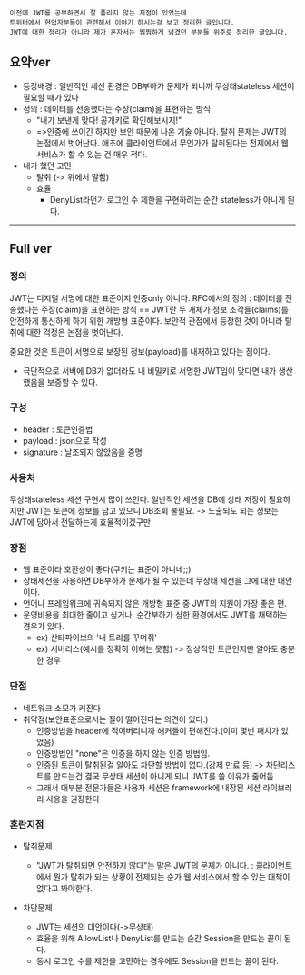 ```
이전에 JWT를 공부하면서 잘 풀리지 않는 지점이 있었는데
트위터에서 현업자분들이 관련해서 이야기 하시는걸 보고 정리한 글입니다.
JWT에 대한 정리가 아니라 제가 혼자서는 찜찜하게 넘겼던 부분들 위주로 정리한 글입니다.
```

## 요약ver
- 등장배경 : 일반적인 세션 환경은 DB부하가 문제가 되니까 무상태stateless 세션이 필요할 때가 있다
- 정의 : 데이터를 전송했다는 주장(claim)을 표현하는 방식
	- "내가 보낸게 맞다! 공개키로 확인해보시지!"
	- =>인증에 쓰이긴 하지만 보안 때문에 나온 기술 아니다.
		탈취 문제는 JWT의 논점에서 벗어난다.
	        애초에 클라이언트에서 무언가가 탈취된다는 전제에서 웹서비스가 할 수 있는 건 매우 적다.
- 내가 했던 고민
	- 탈취 (-> 위에서 말함)
	- 효율 
		- DenyList라던가 로그인 수 제한을 구현하려는 순간 stateless가 아니게 된다.

---
## Full ver

### 정의
JWT는 디지털 서명에 대한 표준이지 인증only 아니다.
RFC에서의 정의 : 데이터를 전송했다는 주장(claim)을 표현하는 방식
== JWT란 두 개체가 정보 조각들(claims)를 안전하게 통신하게 하기 위한 개방형 표준이다.
보안적 관점에서 등장한 것이 아니라 탈취에 대한 걱정은 논점을 벗어난다.

중요한 것은 토큰이 서명으로 보장된 정보(payload)를 내재하고 있다는 점이다.
- 극단적으로 서버에 DB가 없더라도 내 비밀키로 서명한 JWT임이 맞다면 내가 생산했음을 보증할 수 있다.



### 구성
- header : 토큰인증법
- payload : json으로 작성
- signature : 날조되지 않았음을 증명

### 사용처
무상태stateless 세션 구현시 많이 쓰인다.
일반적인 세션을 DB에 상태 저장이 필요하지만 JWT는 토큰에 정보를 담고 있으니 DB조회 불필요.
-> 노출되도 되는 정보는 JWT에 담아서 전달하는게 효율적이겠구만

### 장점
- 웹 표준이라 호환성이 좋다(쿠키는 표준이 아니네;;)
- 상태세션을 사용하면 DB부하가 문제가 될 수 있는데 무상태 세션을 그에 대한 대안이다.
- 언어나 프레임워크에 귀속되지 않은 개방형 표준 중 JWT의 지원이 가장 좋은 편.
- 운영비용을 최대한 줄이고 싶거나, 순간부하가 심한 환경에서도 JWT를 채택하는 경우가 있다.
	- ex) 산타파이브의 '내 트리를 꾸며줘'
	- ex) 서버리스(예시를 정확히 이해는 못함) -> 정상적인 토큰인지만 알아도 충분한 경우


### 단점
- 네트워크 소모가 커진다
- 취약점(보안표준으로서는 질이 떨어진다는 의견이 있다.)
	- 인증방법을 header에 적어버리니까 해커들이 편해진다.(이미 몇번 패치가 있었음)
	- 인증방법인 "none"은 인증을 하지 않는 인증 방법임.
	- 인증된 토큰이 탈취된걸 알아도 차단할 방법이 없다.(강제 만료 등)
	  -> 차단리스트를 만드는건 결국 무상태 세션이 아니게 되니 JWT를 쓸 이유가 줄어듬
	- 그래서 대부분 전문가들은 사용자 세션은 framework에 내장된 세션 라이브러리 사용을 권장한다



### 혼란지점
- 탈취문제
	- "JWT가 탈취되면 안전하지 않다"는 말은 JWT의 문제가 아니다. 
	  : 클라이언트에서 뭔가 탈취가 되는 상황이 전제되는 순가 웹 서비스에서 할 수 있는 대책이 없다고 봐야한다.
  
- 차단문제
	- JWT는 세션의 대안이다(->무상태)
	- 효율을 위해 AllowList나 DenyList를 만드는 순간 Session을 만드는 꼴이 된다.
	- 동시 로그인 수를 제한을 고민하는 경우에도 Session을 만드는 꼴이 된다.



